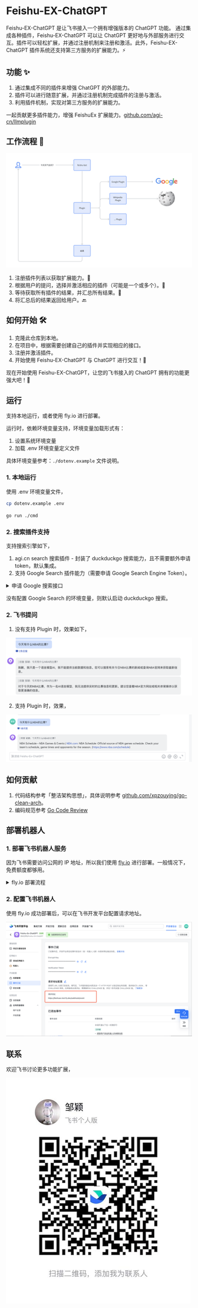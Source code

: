 # Feishu-EX-ChatGPT


Feishu-EX-ChatGPT 是让飞书接入一个拥有增强版本的 ChatGPT 功能。
通过集成各种插件，Feishu-EX-ChatGPT 可以让 ChatGPT 更好地与外部服务进行交互。插件可以轻松扩展，并通过注册机制来注册和激活。此外，Feishu-EX-ChatGPT 插件系统还支持第三方服务的扩展能力。⚡

## 功能 ✨

1. 通过集成不同的插件来增强 ChatGPT 的外部能力。
2. 插件可以进行随意扩展，并通过注册机制完成插件的注册与激活。
3. 利用插件机制，实现对第三方服务的扩展能力。

一起贡献更多插件能力，增强 FeishuEx 扩展能力。[github.com/agi-cn/llmplugin](https://github.com/agi-cn/llmplugin)

## 工作流程 🌊

![how_it_works](./images/how_it_works.png)

1. 注册插件列表以获取扩展能力。📝
2. 根据用户的提问，选择并激活相应的插件（可能是一个或多个）。🎯
3. 等待获取所有插件的结果，并汇总所有结果。🔁
4. 将汇总后的结果返回给用户。🔙


## 如何开始 🛠️

1. 克隆此仓库到本地。
2. 在项目中，根据需要创建自己的插件并实现相应的接口。
3. 注册并激活插件。
4. 开始使用 Feishu-EX-ChatGPT 与 ChatGPT 进行交互！🎉


现在开始使用 Feishu-EX-ChatGPT，让您的飞书接入的 ChatGPT 拥有的功能更强大吧！🚀


## 运行

支持本地运行，或者使用 fly.io 进行部署。

运行时，依赖环境变量支持，环境变量加载形式有：

1. 设置系统环境变量
2. 加载 .env 环境变量定义文件

具体环境变量参考：`./dotenv.example` 文件说明。


### 1. 本地运行

使用 .env 环境变量文件，

```bash
cp dotenv.example .env

go run ./cmd
```

### 2. 搜索插件支持

支持搜索引擎如下，

1. agi.cn search 搜索插件 - 封装了 duckduckgo 搜索能力，且不需要额外申请 token，默认集成。
2. 支持 Google Search 插件能力（需要申请 Google Search Engine Token）。

<details>
    <summary>申请 Google 搜索接口</summary>

1. 获取 [GOOGLE_ENGINE_ID](http://www.google.com/cse/)
2. 开通 [GOOGLE_SEARCH_API](https://console.cloud.google.com/apis/api/customsearch.googleapis.com/metrics)
2. 获取 [GOOGLE_TOKEN](https://console.cloud.google.com/apis/credentials?pli=1&project=bobmac-344202)

[主要参考](https://stackoverflow.com/questions/37083058/programmatically-searching-google-in-python-using-custom-search)

</details>

没有配置 Google Search 的环境变量，则默认启动 duckduckgo 搜索。


### 2. 飞书提问

1. 没有支持 Plugin 时，效果如下，

  ![](./images/answer_by_chatgpt.jpg)

2. 支持 Plugin 时，效果，

  ![](./images/answer_by_plugin.png)


## 如何贡献

1. 代码结构参考「整洁架构思想」，具体说明参考 [github.com/xpzouying/go-clean-arch](https://github.com/xpzouying/go-clean-arch)。
2. 编码规范参考 [Go Code Review](https://github.com/golang/go/wiki/CodeReviewComments)


## 部署机器人

### 1. 部署飞书机器人服务

因为飞书需要访问公网的 IP 地址，所以我们使用 [fly.io](https://fly.io/) 进行部署。一般情况下，免费额度都够用。

<details>
    <summary>fly.io 部署流程</summary>

以 MacOS 为例，其他的类似。

1. 登录 [https://fly.io/dashboard](https://fly.io/dashboard) 并注册账号。

2. 安装 [Fly CLI](https://fly.io/docs/getting-started/installing-flyctl/)。

3. 运行命令登录，`flyctl auth login`。

  ```bash
  Waiting for session... Done
  successfully logged in as xpzouying@gmail.com
  ```

4. 运行 `flyctl apps create`，输入 app name： `feishuex-bot`。

5. 使用 flyctl env 配置各种环境变量。
  * flyctl secrets set FEISHU_APP_ID=cli_xxx
  * flyctl secrets set FEISHU_APP_SECRET=abcABCxxx
  * flyctl secrets set VERIFY_TOKEN=abcABCxxx
  * flyctl secrets set ENCRYPT_KEY=abcABCxxx
  * flyctl secrets set BOT_NAME=feishu-bot
  * flyctl secrets set OPENAI_TOKEN=sk-xxx
  
  配置后，使用 `flyctl secrets list` 查看环境变量设置。
  ![](./images/fly_env_list.jpg)

6. 部署程序：`flyctl deploy`。
  ![](./images/fly_deploy.png)


7. 查看状态：

  * 通过命令行查看：`flyctl status`
    ![](./images/fly_status.png)

  * 通过页面查看 [https://fly.io/dashboard/personal](https://fly.io/dashboard/personal)
    ![](./images/fly_dashboard.png)

</details>



### 2. 配置飞书机器人

使用 fly.io 成功部署后，可以在飞书开发平台配置请求地址。

![](./images/feishu_bot_config.png)


## 联系

欢迎飞书讨论更多功能扩展，

![author_wx](./images/author_wx.jpeg)
